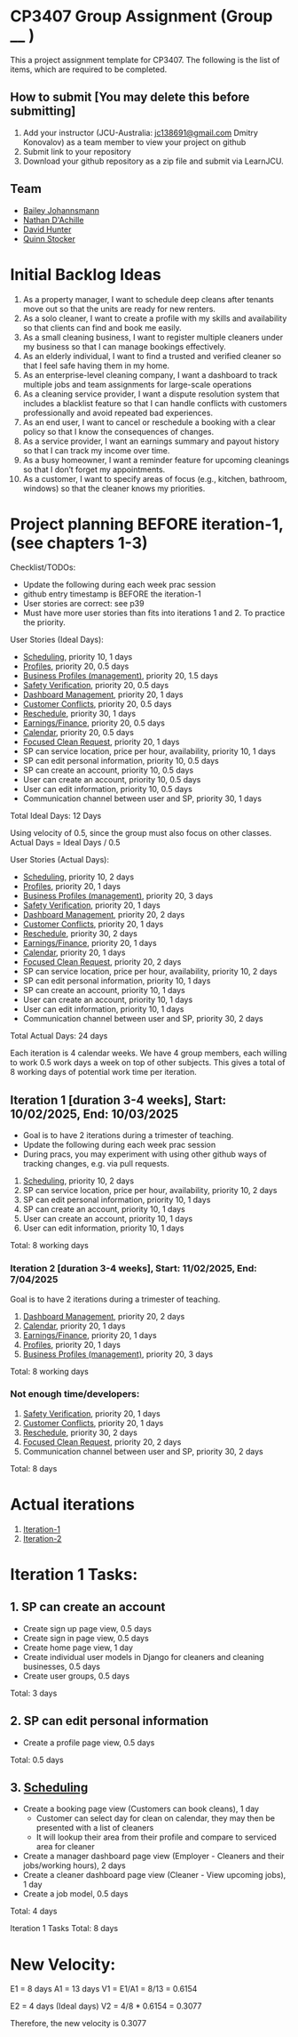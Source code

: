 # CP3407 Group Assignment (Group __ )

This a project assignment template for CP3407. 
The following is the list of items, which are required to be completed.

## How to submit [You may delete this before submitting]

1. Add your instructor (JCU-Australia: jc138691@gmail.com Dmitry Konovalov) as a team member to view your project on github
2. Submit link to your repository
3. Download your github repository as a zip file and submit via LearnJCU.

## Team

- [Bailey Johannsmann](https://www.github.com/Bailey-Johannsmann)
- [Nathan D'Achille](https://www.github.com/Nathan-Dachille)
- [David Hunter](https://www.github.com/Dav0-12)
- [Quinn Stocker](https://www.github.com/Quinn-Stocker)

# Initial Backlog Ideas
1. As a property manager, I want to schedule deep cleans after tenants move out so that the units are ready for new renters.
2. As a solo cleaner, I want to create a profile with my skills and availability so that clients can find and book me easily.
3. As a small cleaning business, I want to register multiple cleaners under my business so that I can manage bookings effectively.
4. As an elderly individual, I want to find a trusted and verified cleaner so that I feel safe having them in my home.
5. As an enterprise-level cleaning company, I want a dashboard to track multiple jobs and team assignments for large-scale operations
6. As a cleaning service provider, I want a dispute resolution system that includes a blacklist feature so that I can handle conflicts with customers professionally and avoid repeated bad experiences.
7. As an end user, I want to cancel or reschedule a booking with a clear policy so that I know the consequences of changes.
8. As a service provider, I want an earnings summary and payout history so that I can track my income over time.
9. As a busy homeowner, I want a reminder feature for upcoming cleanings so that I don’t forget my appointments.
10. As a customer, I want to specify areas of focus (e.g., kitchen, bathroom, windows) so that the cleaner knows my priorities.

# Project planning BEFORE iteration-1, (see chapters 1-3)
Checklist/TODOs: 
* Update the following during each week prac session
* github entry timestamp is BEFORE the iteration-1
* User stories are correct: see p39
* Must have more user stories than fits into iterations 1 and 2. To practice the priority.

User Stories (Ideal Days):

* [Scheduling](./user_stories/user_story_01_title.md), priority 10, 1 days 
* [Profiles](./user_stories/user_story_01_title.md), priority 20, 0.5 days
* [Business Profiles (management)](./user_stories/user_story_01_title.md), priority 20, 1.5 days
* [Safety Verification](./user_stories/user_story_01_title.md), priority 20, 0.5 days
* [Dashboard Management](./user_stories/user_story_01_title.md), priority 20, 1 days
* [Customer Conflicts](./user_stories/user_story_01_title.md), priority 20, 0.5 days
* [Reschedule](./user_stories/user_story_01_title.md), priority 30, 1 days
* [Earnings/Finance](./user_stories/user_story_01_title.md), priority 20, 0.5 days
* [Calendar](./user_stories/user_story_01_title.md), priority 20, 0.5 days
* [Focused Clean Request](./user_stories/user_story_01_title.md), priority 20, 1 days
* SP can service location, price per hour, availability, priority 10, 1 days
* SP can edit personal information, priority 10, 0.5 days
* SP can create an account, priority 10, 0.5 days
* User can create an account, priority 10, 0.5 days
* User can edit information, priority 10, 0.5 days
* Communication channel between user and SP, priority 30, 1 days

Total Ideal Days: 12 Days

Using velocity of 0.5, since the group must also focus on other classes.
Actual Days = Ideal Days / 0.5

User Stories (Actual Days):
* [Scheduling](./user_stories/user_story_01_title.md), priority 10, 2 days 
* [Profiles](./user_stories/user_story_01_title.md), priority 20, 1 days
* [Business Profiles (management)](./user_stories/user_story_01_title.md), priority 20, 3 days
* [Safety Verification](./user_stories/user_story_01_title.md), priority 20, 1 days
* [Dashboard Management](./user_stories/user_story_01_title.md), priority 20, 2 days
* [Customer Conflicts](./user_stories/user_story_01_title.md), priority 20, 1 days
* [Reschedule](./user_stories/user_story_01_title.md), priority 30, 2 days
* [Earnings/Finance](./user_stories/user_story_01_title.md), priority 20, 1 days
* [Calendar](./user_stories/user_story_01_title.md), priority 20, 1 days
* [Focused Clean Request](./user_stories/user_story_01_title.md), priority 20, 2 days
* SP can service location, price per hour, availability, priority 10, 2 days
* SP can edit personal information, priority 10, 1 days
* SP can create an account, priority 10, 1 days
* User can create an account, priority 10, 1 days
* User can edit information, priority 10, 1 days
* Communication channel between user and SP, priority 30, 2 days

Total Actual Days: 24 days

Each iteration is 4 calendar weeks. We have 4 group members, each willing to work 0.5 work days a week
on top of other subjects. This gives a total of 8 working days of potential work time per iteration.


## Iteration 1 [duration 3-4 weeks], Start: 10/02/2025, End: 10/03/2025 

* Goal is to have 2 iterations during a trimester of teaching.
* Update the following during each week prac session
* During pracs, you may experiment with using other github ways of tracking changes, e.g. via pull requests.

1. [Scheduling](./user_stories/user_story_01_title.md), priority 10, 2 days
2. SP can service location, price per hour, availability, priority 10, 2 days
3. SP can edit personal information, priority 10, 1 days
4. SP can create an account, priority 10, 1 days
5. User can create an account, priority 10, 1 days
6. User can edit information, priority 10, 1 days

Total: 8 working days


### Iteration 2 [duration 3-4 weeks], Start: 11/02/2025, End: 7/04/2025
Goal is to have 2 iterations during a trimester of teaching.

1. [Dashboard Management](./user_stories/user_story_01_title.md), priority 20, 2 days
2. [Calendar](./user_stories/user_story_01_title.md), priority 20, 1 days
3. [Earnings/Finance](./user_stories/user_story_01_title.md), priority 20, 1 days
4. [Profiles](./user_stories/user_story_01_title.md), priority 20, 1 days
5. [Business Profiles (management)](./user_stories/user_story_01_title.md), priority 20, 3 days

Total: 8 working days

### Not enough time/developers: 
1. [Safety Verification](./user_stories/user_story_01_title.md), priority 20, 1 days
2. [Customer Conflicts](./user_stories/user_story_01_title.md), priority 20, 1 days
3. [Reschedule](./user_stories/user_story_01_title.md), priority 30, 2 days
4. [Focused Clean Request](./user_stories/user_story_01_title.md), priority 20, 2 days
5. Communication channel between user and SP, priority 30, 2 days

Total: 8 days

# Actual iterations
1. [Iteration-1](./iteration_1.md)
2. [Iteration-2](./iteration_2.md)

# Iteration 1 Tasks:
## 1. SP can create an account
* Create sign up page view, 0.5 days
* Create sign in page view, 0.5 days
* Create home page view, 1 day
* Create individual user models in Django for cleaners and cleaning businesses, 0.5 days
* Create user groups, 0.5 days

Total: 3 days

## 2. SP can edit personal information
* Create a profile page view, 0.5 days

Total: 0.5 days

## 3. [Scheduling](./user_stories/user_story_01_title.md)
* Create a booking page view (Customers can book cleans), 1 day
    - Customer can select day for clean on calendar, they may then be presented with a list of cleaners
    - It will lookup their area from their profile and compare to serviced area for cleaner
* Create a manager dashboard page view (Employer - Cleaners and their jobs/working hours), 2 days
* Create a cleaner dashboard page view (Cleaner - View upcoming jobs), 1 day
* Create a job model, 0.5 days

Total: 4 days

Iteration 1 Tasks Total: 8 days

# New Velocity:
E1 = 8 days
A1 = 13 days
V1 = E1/A1
   = 8/13
   = 0.6154

E2 = 4 days (Ideal days)
V2 = 4/8 * 0.6154
   = 0.3077

Therefore, the new velocity is 0.3077